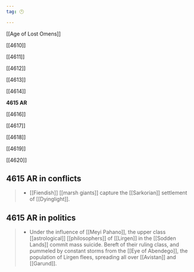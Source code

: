 ```yaml
---
tag: 🕛

---
```

[[Age of Lost Omens]]


[[4610]]

[[4611]]

[[4612]]

[[4613]]

[[4614]]

**4615 AR**

[[4616]]

[[4617]]

[[4618]]

[[4619]]

[[4620]]



## 4615 AR in conflicts

>  - [[Fiendish]] [[marsh giants]] capture the [[Sarkorian]] settlement of [[Dyinglight]].


## 4615 AR in politics

>  - Under the influence of [[Meyi Pahano]], the upper class [[astrological]] [[philosophers]] of [[Lirgen]] in the [[Sodden Lands]] commit mass suicide. Bereft of their ruling class, and pummeled by constant storms from the [[Eye of Abendego]], the population of Lirgen flees, spreading all over [[Avistan]] and [[Garund]].






